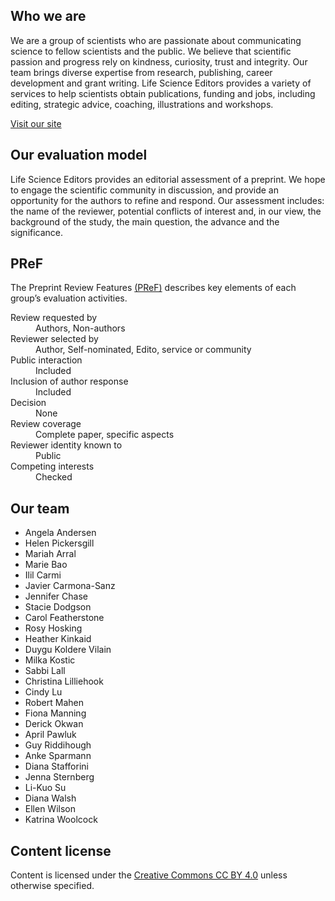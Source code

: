 ## Who we are
We are a group of scientists who are passionate about communicating science to fellow scientists and the public. We believe that scientific passion and progress rely on kindness, curiosity, trust and integrity. Our team brings diverse expertise from research, publishing, career development and grant writing. Life Science Editors provides a variety of services to help scientists obtain publications, funding and jobs, including editing, strategic advice, coaching, illustrations and workshops.

[Visit our site](https://lifescienceeditors.org/)

## Our evaluation model

Life Science Editors provides an editorial assessment of a preprint. We hope to engage the scientific community in discussion, and provide an opportunity for the authors to refine and respond. Our assessment includes: the name of the reviewer, potential conflicts of interest and, in our view, the background of the study, the main question, the advance and the significance.

## PReF

The Preprint Review Features [(PReF)](https://osf.io/8zj9w/) describes key elements of each group’s evaluation activities.

<dl class="group-page-pref">
    <dt>Review requested by</dt>
    <dd>Authors, Non-authors</dd>
    <dt>Reviewer selected by</dt>
    <dd>Author, Self-nominated, Edito, service or community</dd>
    <dt>Public interaction</dt>
    <dd>Included</dd>
    <dt>Inclusion of author response</dt>
    <dd>Included</dd>
    <dt>Decision</dt>
    <dd>None</dd>
    <dt>Review coverage</dt>
    <dd>Complete paper, specific aspects</dd>
    <dt>Reviewer identity known to</dt>
    <dd>Public</dd>
    <dt>Competing interests</dt>
    <dd>Checked</dd>
</dl>

## Our team

- Angela Andersen
- Helen Pickersgill
- Mariah Arral
- Marie Bao
- Ilil Carmi
- Javier Carmona-Sanz
- Jennifer Chase
- Stacie Dodgson 
- Carol Featherstone
- Rosy Hosking
- Heather Kinkaid
- Duygu Koldere Vilain
- Milka Kostic
- Sabbi Lall
- Christina Lilliehook
- Cindy Lu
- Robert Mahen 
- Fiona Manning
- Derick Okwan
- April Pawluk
- Guy Riddihough
- Anke Sparmann
- Diana Stafforini
- Jenna Sternberg
- Li-Kuo Su
- Diana Walsh
- Ellen Wilson
- Katrina Woolcock

## Content license

Content is licensed under the [Creative Commons CC BY 4.0](https://creativecommons.org/licenses/by/4.0/) unless otherwise specified.

